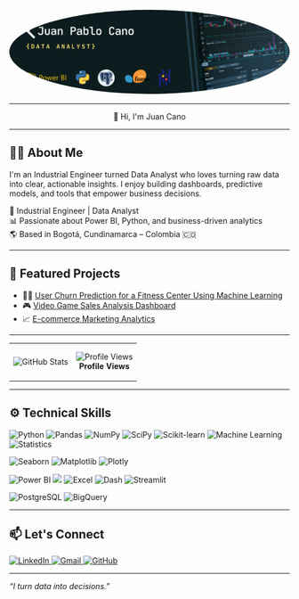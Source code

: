 <p align="center">
  <img src="assets/Banner para Linkedin Analista Sistemas Moderno Negro.png" width="1000" style="border-radius: 50%;">
</p>

---

<p align="center">
  👋 Hi, I'm Juan Cano
</p>

---
## 👨‍💻 About Me
I'm an Industrial Engineer turned Data Analyst who loves turning raw data into clear, actionable insights. I enjoy building dashboards, predictive models, and tools that empower business decisions.


🎯 Industrial Engineer | Data Analyst  
📊 Passionate about Power BI, Python, and business-driven analytics  
🌎 Based in Bogotá, Cundinamarca – Colombia 🇨🇴  

---
## 🧠 Featured Projects

* 🏋️‍♂️ [User Churn Prediction for a Fitness Center Using Machine Learning](https://github.com/Juancanoanalyst/ModelFitness-ML)
* 🎮 [Video Game Sales Analysis Dashboard](https://github.com/Juancanoanalyst/videogames)
* 📈 [E-commerce Marketing Analytics](https://github.com/Juancanoanalyst/Showz-marketing)

---


<table>
  <tr>
    <td>
      <img src="https://github-profile-summary-cards.vercel.app/api/cards/profile-details?username=Juancanoanalyst&theme=tokyonight" alt="GitHub Stats"/>
    </td>
    <td>
      <p align="center">
        <img src="https://profile-counter.glitch.me/Juancanoanalyst/count.svg" alt="Profile Views"/>
        <br/>
        <strong>Profile Views</strong>
      </p>
    </td>
  </tr>
</table>


---

## ⚙️ Technical Skills

<!-- Data Analysis & Machine Learning Tools -->

![Python](https://img.shields.io/badge/-Python-3776AB?style=for-the-badge&logo=python&logoColor=white)
![Pandas](https://img.shields.io/badge/-Pandas-150458?style=for-the-badge&logo=pandas&logoColor=white)
![NumPy](https://img.shields.io/badge/-NumPy-013243?style=for-the-badge&logo=numpy&logoColor=white)
![SciPy](https://img.shields.io/badge/-SciPy-8CAAE6?style=for-the-badge&logo=scipy&logoColor=white)
![Scikit-learn](https://img.shields.io/badge/-Scikit--learn-F7931E?style=for-the-badge&logo=scikit-learn&logoColor=white)
![Machine Learning](https://img.shields.io/badge/-Machine%20Learning-0A192F?style=for-the-badge&logo=google&logoColor=white)
![Statistics](https://img.shields.io/badge/-Statistics-2E7D32?style=for-the-badge)

<!-- Data Visualization -->

![Seaborn](https://img.shields.io/badge/-Seaborn-4B8BBE?style=for-the-badge)
![Matplotlib](https://img.shields.io/badge/-Matplotlib-11557C?style=for-the-badge)
![Plotly](https://img.shields.io/badge/-Plotly-3F4F75?style=for-the-badge&logo=plotly&logoColor=white)

<!-- Business Intelligence -->

![Power BI](https://img.shields.io/badge/-Power%20BI-F2C811?style=for-the-badge&logo=powerbi&logoColor=black)
[<img src="https://upload.wikimedia.org/wikipedia/commons/4/4b/Tableau_Logo.png" height="28"/>](https://www.tableau.com/)
![Excel](https://img.shields.io/badge/-Excel-217346?style=for-the-badge&logo=microsoft-excel&logoColor=white)
![Dash](https://img.shields.io/badge/-Dash-00AEEF?style=for-the-badge)
![Streamlit](https://img.shields.io/badge/-Streamlit-FF4B4B?style=for-the-badge&logo=streamlit&logoColor=white)

<!-- Databases -->

![PostgreSQL](https://img.shields.io/badge/-PostgreSQL-336791?style=for-the-badge&logo=postgresql&logoColor=white)
![BigQuery](https://img.shields.io/badge/-BigQuery-4285F4?style=for-the-badge&logo=googlecloud&logoColor=white)

---
## 📫 Let's Connect

<a href="https://www.linkedin.com/in/juan-pablo-cano-chaparro/" target="_blank">
  <img src="https://cdn-icons-png.flaticon.com/512/174/174857.png" alt="LinkedIn" width="30"/>
</a>
<a href="mailto:jpcano983@gmail.com">
  <img src="https://ssl.gstatic.com/ui/v1/icons/mail/rfr/gmail.ico" alt="Gmail" width="30"/>
</a>
<a href="https://github.com/Juancanoanalyst" target="_blank">
  <img src="https://cdn-icons-png.flaticon.com/512/25/25231.png" alt="GitHub" width="30"/>
</a>

---

_“I turn data into decisions.”_

